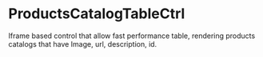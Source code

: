 # ProductsCatalogTableCtrl
Iframe based control that allow fast performance table, rendering products catalogs that have Image, url, description, id.
